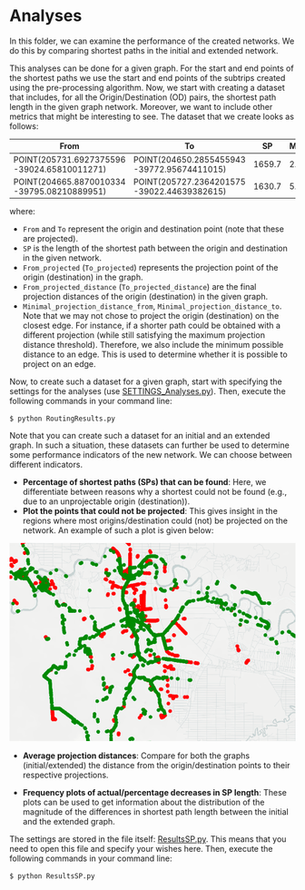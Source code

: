 # Analyses 
In this folder, we can examine the performance of the created networks. We do this by comparing shortest paths in the initial and extended network. 

This analyses can be done for a given graph. For the start and end points of the shortest paths we use the start and end points of the subtrips created using the pre-processing algorithm. Now, we start with creating a dataset that includes, for all the Origin/Destination (OD) pairs, the shortest path length in the given graph network. Moreover, we want to include other metrics that might be interesting to see. The dataset that we create looks as follows:

From | To | SP | Minimal_projection_distance_from | From_projected | From_projected_distance | Minimal_projection_distance_to | To_projected | To_projected_distance | 
 --- |--- |--- | --- |--- |--- |--- |--- |--- 
POINT(205731.6927375596 -39024.65810011271)	| POINT(204650.2855455943 -39772.95674411015)	| 1659.7 | 2.5 | (205734.13828451364, -39024.15897507633)	| 2.5	| 4.0 | (204646.862610691, -39775.039426025236) |	4.0	
POINT(204665.8870010334 -39795.08210889951) |	POINT(205727.2364201575 -39022.44639382615)	| 1630.7	| 5.8 | (204660.90277633906, -39798.11475629857)	| 5.8	| 6.4 | (205733.5267317863, -39021.16256976572) |	6.4

where: 
- `From` and `To` represent the origin and destination point (note that these are projected).
- `SP` is the length of the shortest path between the origin and destination in the given network. 
- `From_projected` (`To_projected`) represents the projection point of the origin (destination) in the graph. 
- `From_projected_distance` (`To_projected_distance`) are the final projection distances of the origin (destination) in the given graph.
- `Minimal_projection_distance_from`, `Minimal_projection_distance_to`. Note that we may not chose to project the origin (destination) on the closest edge. For instance, if a shorter path could be obtained with a different projection (while still satisfying the maximum projection distance threshold). Therefore, we also include the minimum possible distance to an edge. This is used to determine whether it is possible to project on an edge. 

Now, to create such a dataset for a given graph, start with specifying the settings for the analyses (use [SETTINGS_Analyses.py](https://github.com/valentijnstienen/PEMPEM-paper/blob/main/Analyses/SETTINGS_Analyses.py)). Then, execute the following commands in your command line:

```
$ python RoutingResults.py
```

Note that you can create such a dataset for an initial and an extended graph. In such a situation, these datasets can further be used to determine some performance indicators of the new network. We can choose between different indicators. 

- **Percentage of shortest paths (SPs) that can be found**: Here, we differentiate between reasons why a shortest could not be found (e.g., due to an unprojectable origin (destination)). 
- **Plot the points that could not be projected**: This gives insight in the regions where most origins/destination could (not) be projected on the network. An example of such a plot is given below:

<img src="readmefigures/projectable_points_plot.png" width="600">

- **Average projection distances**: Compare for both the graphs (initial/extended) the distance from the origin/destination points to their respective projections.

- **Frequency plots of actual/percentage decreases in SP length**: These plots can be used to get information about the distribution of the magnitude of the differences in shortest path length between the initial and the extended graph.

The settings are stored in the file itself: [ResultsSP.py](https://github.com/valentijnstienen/PEMPEM-paper/blob/main/Analyses/ResultsSP.py). This means that you need to open this file and specify your wishes here. Then, execute the following commands in your command line:

```
$ python ResultsSP.py
```
